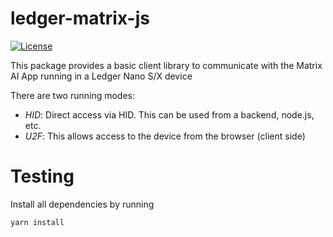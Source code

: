 # ledger-matrix-js

[![License](https://img.shields.io/badge/License-Apache%202.0-blue.svg)](https://opensource.org/licenses/Apache-2.0)

This package provides a basic client library to communicate with the Matrix AI App running in a Ledger Nano S/X device

There are two running modes:

- *HID*: Direct access via HID. This can be used from a backend, node.js, etc.
- *U2F*: This allows access to the device from the browser (client side)

# Testing

Install all dependencies by running

```
yarn install
``` 

